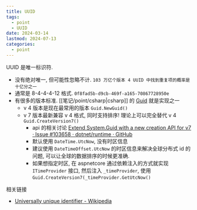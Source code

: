 ```yaml
---
title: UUID
tags:
  - point
  - UUID
date: 2024-03-14
lastmod: 2024-07-13
categories:
  - point
---
```


UUID 是唯一标识符.

- 没有绝对唯一, 但可能性忽略不计. `103 万亿个版本 4 UUID 中找到重复项的概率是十亿分之一`
- 通常是 8-4-4-4-12 格式. `0f8fad5b-d9cb-469f-a165-70867728950e`
 - 有很多的版本标准. [[笔记/point/csharp|csharp]] 的 [Guid](https://learn.microsoft.com/en-us/dotnet/api/system.guid.newguid?view=net-8.0) 就是实现之一
     - v 4 版本是现在最常用的版本 `Guid.NewGuid()`
     - v 7 版本最新兼容 v 4 格式, 同时支持排序! 理论上可以完全替代 v 4 `Guid.CreateVersion7()`
         - api 的相关讨论 [Extend System.Guid with a new creation API for v7 · Issue #103658 · dotnet/runtime · GitHub](https://github.com/dotnet/runtime/issues/103658)
         - 默认使用 `DateTime.UtcNow`, 没有时区信息
         - 建议使用 `DateTimeOffset.UtcNow` 的时区信息来解决全球分布式 id 的问题, 可以让全球的数据排序的时候更准确.
        - 如果想指定时区, 在 aspnetcore 通过依赖注入的方式就实现 `ITimeProvider` 接口, 然后注入 `_timeProvider`, 使用 `Guid.CreateVersion7(_timeProvider.GetUtcNow()`

相关链接

- [Universally unique identifier - Wikipedia](https://en.wikipedia.org/wiki/Universally_unique_identifier)
